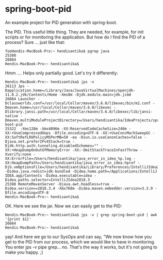 # spring-boot-pid

An example project for PID generation with spring-boot.

The PID. This useful little thing. They are needed, for example, for init scripts or for monitoring the application. But how do I find the PID of a process? Sure ... just like that:

```jshelllanguage
fooHendis-MacBook-Pro:~ hendisantika$ pgrep java
25388
26084
Hendis-MacBook-Pro:~ hendisantika$ 
```

Hmm .... Helps only partially good. Let's try it differently:

```jshelllanguage
Hendis-MacBook-Pro:~ hendisantika$ jps -v
26113 Jps -Dapplication.home=/Library/Java/JavaVirtualMachines/openjdk-11.0.2.jdk/Contents/Home -Xms8m -Djdk.module.main=jdk.jcmd
26084 Launcher -Dclassworlds.conf=/usr/local/Cellar/maven/3.6.0/libexec/bin/m2.conf -Dmaven.home=/usr/local/Cellar/maven/3.6.0/libexec -Dlibrary.jansi.path=/usr/local/Cellar/maven/3.6.0/libexec/lib/jansi-native -Dmaven.multiModuleProjectDirectory=/Users/hendisantika/IdeaProjects/spring-boot-pid
25322  -Xms128m -Xmx4096m -XX:ReservedCodeCacheSize=240m -XX:+UseCompressedOops -Dfile.encoding=UTF-8 -XX:+UseConcMarkSweepGC -XX:SoftRefLRUPolicyMSPerMB=50 -ea -Dsun.io.useCanonCaches=false -Djava.net.preferIPv4Stack=true -Djdk.http.auth.tunneling.disabledSchemes="" -XX:+HeapDumpOnOutOfMemoryError -XX:-OmitStackTraceInFastThrow -Xverify:none -XX:ErrorFile=/Users/hendisantika/java_error_in_idea_%p.log -XX:HeapDumpPath=/Users/hendisantika/java_error_in_idea.hprof -Djb.vmOptionsFile=/Users/hendisantika/Library/Preferences/IntelliJIdea2018.3/idea.vmoptions -Didea.java.redist=jdk-bundled -Didea.home.path=/Applications/IntelliJ IDEA.app/Contents -Didea.executable=idea -Didea.paths.selector=IntelliJIdea2018.3
25388 RemoteMavenServer -Djava.awt.headless=true -Didea.version==2018.3.4 -Xmx768m -Didea.maven.embedder.version=3.3.9 -Dfile.encoding=UTF-8
Hendis-MacBook-Pro:~ hendisantika$ 

```

OK. Here we see the jar. Now we can easily get to the PID:

```jshelllanguage
Hendis-MacBook-Pro:~ hendisantika$ jps -v | grep spring-boot-pid | awk  '{print $1}'
26084
Hendis-MacBook-Pro:~ hendisantika$ 

```

yay! And here we go to our SysOps and can say, "We now know how you get to the PID from our process, which we would like to have in monitoring. You enter jps -v pipe grep... no. That's the way it works, but it's not going to make you happy. ;)